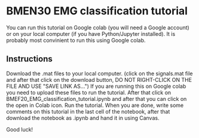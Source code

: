 # BMEN30 EMG classification tutorial
You can run this tutorial on Google colab (you will need a Google account) or on your local computer (if you have Python/Jupyter installed). It is probably most convinient to run this using Google colab.
## Instructions
Download the .mat files to your local computer. (click on the signals.mat file and after that click on the download button, DO NOT RIGHT-CLICK ON THE FILE AND USE "SAVE LINK AS...")
If you are running this on Google colab you need to upload these files to run the tutorial.
After that click on BMEF20_EMG_classification_tutorial.ipynb and after that you can click on the open in Colab icon. Run the tutorial. When you are done, write some comments on this tutorial in the last cell of the notebook, after that download the notebook as .ipynb and hand it in using Canvas.

Good luck!
